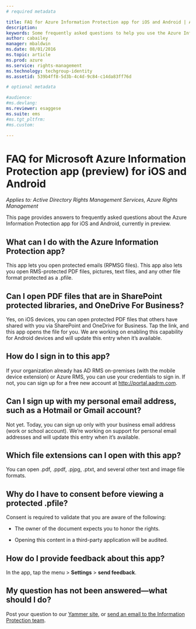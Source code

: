 ```yaml
---
# required metadata

title: FAQ for Azure Information Protection app for iOS and Android | Azure RMS
description:
keywords: Some frequently asked questions to help you use the Azure Information Protection app for iOS and Android
author: cabailey
manager: mbaldwin
ms.date: 08/01/2016
ms.topic: article
ms.prod: azure
ms.service: rights-management
ms.technology: techgroup-identity
ms.assetid: 539b4ff8-5d3b-4c4d-9c84-c14da83ff76d

# optional metadata

#audience:
#ms.devlang:
ms.reviewer: esaggese
ms.suite: ems
#ms.tgt_pltfrm:
#ms.custom:

---
```


# FAQ for Microsoft Azure Information Protection app (preview) for iOS and Android

*Applies to: Active Directory Rights Management Services, Azure Rights Management*

This page provides answers to frequently asked questions about the Azure Information Protection app for iOS and Android, currently in preview.

## What can I do with the Azure Information Protection app?

This app lets you open protected emails (RPMSG files). This app also lets you open RMS-protected PDF files, pictures, text files, and any other file format protected as a .pfile.

## Can I open PDF files that are in SharePoint protected libraries, and OneDrive For Business?

Yes, on iOS devices, you can open protected PDF files that others have shared with you via SharePoint and OneDrive for Business. Tap the link, and this app opens the file for you. We are working on enabling this capability for Android devices and will update this entry when it’s available.

## How do I sign in to this app?

If your organization already has AD RMS on-premises (with the mobile device extension) or Azure RMS, you can use your credentials to sign in. If not, you can sign up for a free new account at http://portal.aadrm.com.

## Can I sign up with my personal email address, such as a Hotmail or Gmail account?

Not yet. Today, you can sign up only with your business email address (work or school account). We’re working on support for personal email addresses and will update this entry when it’s available.

## Which file extensions can I open with this app?

You can open .pdf, .ppdf, .pjpg, .ptxt, and several other text and image file formats.

## Why do I have to consent before viewing a protected .pfile?

Consent is required to validate that you are aware of the following:

- The owner of the document expects you to honor the rights.

- Opening this content in a third-party application will be audited.

##  How do I provide feedback about this app?

In the app, tap the menu > **Settings** > **send feedback**.


## My question has not been answered—what should I do?

Post your question to our [Yammer site](http://www.yammer.com/AskIPTeam), or [send an email to the Information Protection team](mailto:askIPteam@microsoft.com?subject=Question%20about%20Azure%20Information%20Protection%20app).

